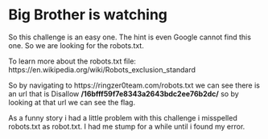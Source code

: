 <H1>Big Brother is watching </H1>
<p> So this challenge is an easy one. The hint is even Google cannot find this one.
So we are looking for the robots.txt.</p>

<p> To learn more about the robots.txt file: https://en.wikipedia.org/wiki/Robots_exclusion_standard
<p>

<p>So by navigating to https://ringzer0team.com/robots.txt we can see there is an url
that is Disallow <b>/16bfff59f7e8343a2643bdc2ee76b2dc/</b> so by looking at that
url we can see the flag.<p>

<p> As a funny story i had a little problem with this challenge i misspelled robots.txt as
robot.txt. I had me stump for a while until i found my error. </p>
